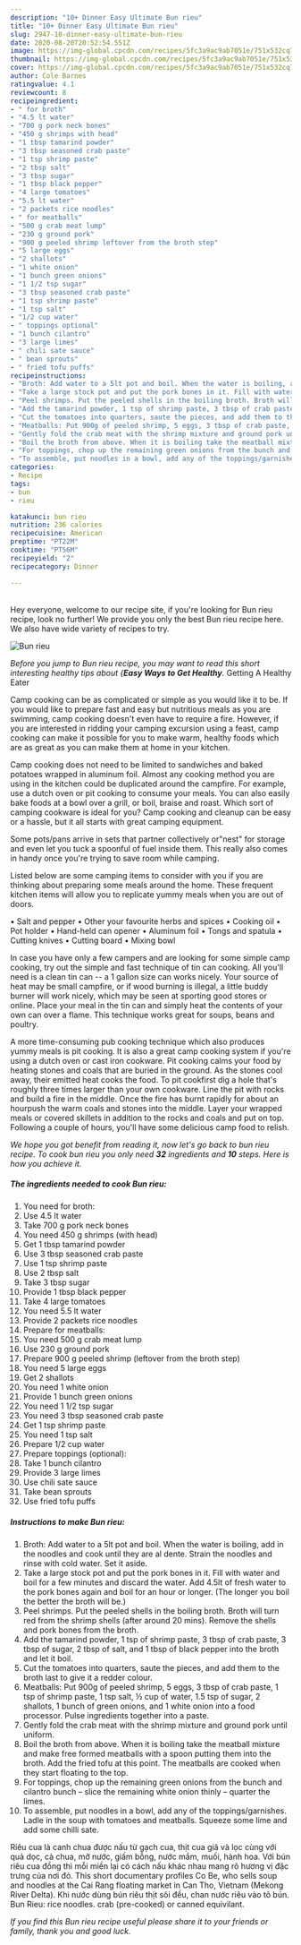```yaml
---
description: "10+ Dinner Easy Ultimate Bun rieu"
title: "10+ Dinner Easy Ultimate Bun rieu"
slug: 2947-10-dinner-easy-ultimate-bun-rieu
date: 2020-08-20T20:52:54.551Z
image: https://img-global.cpcdn.com/recipes/5fc3a9ac9ab7051e/751x532cq70/bun-rieu-recipe-main-photo.jpg
thumbnail: https://img-global.cpcdn.com/recipes/5fc3a9ac9ab7051e/751x532cq70/bun-rieu-recipe-main-photo.jpg
cover: https://img-global.cpcdn.com/recipes/5fc3a9ac9ab7051e/751x532cq70/bun-rieu-recipe-main-photo.jpg
author: Cole Barnes
ratingvalue: 4.1
reviewcount: 8
recipeingredient:
- " for broth"
- "4.5 lt water"
- "700 g pork neck bones"
- "450 g shrimps with head"
- "1 tbsp tamarind powder"
- "3 tbsp seasoned crab paste"
- "1 tsp shrimp paste"
- "2 tbsp salt"
- "3 tbsp sugar"
- "1 tbsp black pepper"
- "4 large tomatoes"
- "5.5 lt water"
- "2 packets rice noodles"
- " for meatballs"
- "500 g crab meat lump"
- "230 g ground pork"
- "900 g peeled shrimp leftover from the broth step"
- "5 large eggs"
- "2 shallots"
- "1 white onion"
- "1 bunch green onions"
- "1 1/2 tsp sugar"
- "3 tbsp seasoned crab paste"
- "1 tsp shrimp paste"
- "1 tsp salt"
- "1/2 cup water"
- " toppings optional"
- "1 bunch cilantro"
- "3 large limes"
- " chili sate sauce"
- " bean sprouts"
- " fried tofu puffs"
recipeinstructions:
- "Broth: Add water to a 5lt pot and boil. When the water is boiling, add in the noodles and cook until they are al dente. Strain the noodles and rinse with cold water. Set it aside."
- "Take a large stock pot and put the pork bones in it. Fill with water and boil for a few minutes and discard the water. Add 4.5lt of fresh water to the pork bones again and boil for an hour or longer. (The longer you boil the better the broth will be.)"
- "Peel shrimps. Put the peeled shells in the boiling broth. Broth will turn red from the shrimp shells (after around 20 mins). Remove the shells and pork bones from the broth."
- "Add the tamarind powder, 1 tsp of shrimp paste, 3 tbsp of crab paste, 3 tbsp of sugar, 2 tbsp of salt, and 1 tbsp of black pepper into the broth and let it boil."
- "Cut the tomatoes into quarters, saute the pieces, and add them to the broth last to give it a redder colour."
- "Meatballs: Put 900g of peeled shrimp, 5 eggs, 3 tbsp of crab paste, 1 tsp of shrimp paste, 1 tsp salt, ½ cup of water, 1.5 tsp of sugar, 2 shallots, 1 bunch of green onions, and 1 white onion into a food processor. Pulse ingredients together into a paste."
- "Gently fold the crab meat with the shrimp mixture and ground pork until uniform."
- "Boil the broth from above. When it is boiling take the meatball mixture and make free formed meatballs with a spoon putting them into the broth. Add the fried tofu at this point. The meatballs are cooked when they start floating to the top."
- "For toppings, chop up the remaining green onions from the bunch and cilantro bunch – slice the remaining white onion thinly – quarter the limes."
- "To assemble, put noodles in a bowl, add any of the toppings/garnishes. Ladle in the soup with tomatoes and meatballs. Squeeze some lime and add some chilli sate."
categories:
- Recipe
tags:
- bun
- rieu

katakunci: bun rieu 
nutrition: 236 calories
recipecuisine: American
preptime: "PT22M"
cooktime: "PT56M"
recipeyield: "2"
recipecategory: Dinner

---
```

<br>
Hey everyone, welcome to our recipe site, if you're looking for Bun rieu recipe, look no further! We provide you only the best Bun rieu recipe here. We also have wide variety of recipes to try.
<br>


![Bun rieu](https://img-global.cpcdn.com/recipes/5fc3a9ac9ab7051e/751x532cq70/bun-rieu-recipe-main-photo.jpg)

<i>Before you jump to Bun rieu recipe, you may want to read this short interesting healthy tips about {<strong>Easy Ways to Get Healthy</strong>.</i>
Getting A Healthy Eater

    
Camp cooking can be as complicated or simple as you would like it to be. If you would like to prepare fast and easy but nutritious meals as you are swimming, camp cooking doesn't even have to require a fire. However, if you are interested in ridding your camping excursion using a feast, camp cooking can make it possible for you to make warm, healthy foods which are as great as you can make them at home in your kitchen.

Camp cooking does not need to be limited to sandwiches and baked potatoes wrapped in aluminum foil.  Almost any cooking method you are using in the kitchen could be duplicated around the campfire. For example, use a dutch oven or pit cooking to consume your meals. You can also easily bake foods at a bowl over a grill, or boil, braise and roast. Which sort of camping cookware is ideal for you? Camp cooking and cleanup can be easy or a hassle, but it all starts with great camping equipment.

Some pots/pans arrive in sets that partner collectively or"nest" for storage and even let you tuck a spoonful of fuel inside them. This really also comes in handy once you're trying to save room while camping.

Listed below are some camping items to consider with you if you are thinking about preparing some meals around the home. These frequent kitchen items will allow you to replicate yummy meals when you are out of doors.

• Salt and pepper
• Other your favourite herbs and spices
• Cooking oil
• Pot holder
• Hand-held can opener
• Aluminum foil
• Tongs and spatula
• Cutting knives
• Cutting board
• Mixing bowl


In case you have only a few campers and are looking for some simple camp cooking, try out the simple and fast technique of tin can cooking. All you'll need is a clean tin can -- a 1 gallon size can works nicely. Your source of heat may be small campfire, or if wood burning is illegal, a little buddy burner will work nicely, which may be seen at sporting good stores or online. Place your meal in the tin can and simply heat the contents of your own can over a flame.  This technique works great for soups, beans and poultry.

A more time-consuming pub cooking technique which also produces yummy meals is pit cooking.  It is also a great camp cooking system if you're using a dutch oven or cast iron cookware. Pit cooking calms your food by heating stones and coals that are buried in the ground. As the stones cool away, their emitted heat cooks the food. To pit cookfirst dig a hole that's roughly three times larger than your own cookware. Line the pit with rocks and build a fire in the middle. Once the fire has burnt rapidly for about an hourpush the warm coals and stones into the middle. Layer your wrapped meals or covered skillets in addition to the rocks and coals and put on top. Following a couple of hours, you'll have some delicious camp food to relish.


<i>We hope you got benefit from reading it, now let's go back to bun rieu recipe. To cook bun rieu you only need <strong>32</strong> ingredients and <strong>10</strong> steps. Here is how you achieve it.
</i>

##### The ingredients needed to cook Bun rieu:

1. You need  for broth:
1. Use 4.5 lt water
1. Take 700 g pork neck bones
1. You need 450 g shrimps (with head)
1. Get 1 tbsp tamarind powder
1. Use 3 tbsp seasoned crab paste
1. Use 1 tsp shrimp paste
1. Use 2 tbsp salt
1. Take 3 tbsp sugar
1. Provide 1 tbsp black pepper
1. Take 4 large tomatoes
1. You need 5.5 lt water
1. Provide 2 packets rice noodles
1. Prepare  for meatballs:
1. You need 500 g crab meat lump
1. Use 230 g ground pork
1. Prepare 900 g peeled shrimp (leftover from the broth step)
1. You need 5 large eggs
1. Get 2 shallots
1. You need 1 white onion
1. Provide 1 bunch green onions
1. You need 1 1/2 tsp sugar
1. You need 3 tbsp seasoned crab paste
1. Get 1 tsp shrimp paste
1. You need 1 tsp salt
1. Prepare 1/2 cup water
1. Prepare  toppings (optional):
1. Take 1 bunch cilantro
1. Provide 3 large limes
1. Use  chili sate sauce
1. Take  bean sprouts
1. Use  fried tofu puffs


##### Instructions to make Bun rieu:

1. Broth: Add water to a 5lt pot and boil. When the water is boiling, add in the noodles and cook until they are al dente. Strain the noodles and rinse with cold water. Set it aside.
1. Take a large stock pot and put the pork bones in it. Fill with water and boil for a few minutes and discard the water. Add 4.5lt of fresh water to the pork bones again and boil for an hour or longer. (The longer you boil the better the broth will be.)
1. Peel shrimps. Put the peeled shells in the boiling broth. Broth will turn red from the shrimp shells (after around 20 mins). Remove the shells and pork bones from the broth.
1. Add the tamarind powder, 1 tsp of shrimp paste, 3 tbsp of crab paste, 3 tbsp of sugar, 2 tbsp of salt, and 1 tbsp of black pepper into the broth and let it boil.
1. Cut the tomatoes into quarters, saute the pieces, and add them to the broth last to give it a redder colour.
1. Meatballs: Put 900g of peeled shrimp, 5 eggs, 3 tbsp of crab paste, 1 tsp of shrimp paste, 1 tsp salt, ½ cup of water, 1.5 tsp of sugar, 2 shallots, 1 bunch of green onions, and 1 white onion into a food processor. Pulse ingredients together into a paste.
1. Gently fold the crab meat with the shrimp mixture and ground pork until uniform.
1. Boil the broth from above. When it is boiling take the meatball mixture and make free formed meatballs with a spoon putting them into the broth. Add the fried tofu at this point. The meatballs are cooked when they start floating to the top.
1. For toppings, chop up the remaining green onions from the bunch and cilantro bunch – slice the remaining white onion thinly – quarter the limes.
1. To assemble, put noodles in a bowl, add any of the toppings/garnishes. Ladle in the soup with tomatoes and meatballs. Squeeze some lime and add some chilli sate.


Riêu cua là canh chua được nấu từ gạch cua, thịt cua giã và lọc cùng với quả dọc, cà chua, mỡ nước, giấm bỗng, nước mắm, muối, hành hoa. Với bún riêu cua đồng thì mỗi miền lại có cách nấu khác nhau mang rõ hương vị đặc trưng của nơi đó. This short documentary profiles Co Be, who sells soup and noodles at the Cai Rang floating market in Can Tho, Vietnam (Mekong River Delta). Khi nước dùng bún riêu thịt sôi đều, chan nước riêu vào tô bún. Bun Rieu: rice noodles. crab (pre-cooked) or canned equivilant. 

<i>If you find this Bun rieu recipe useful please share it to your friends or family, thank you and good luck.</i>
